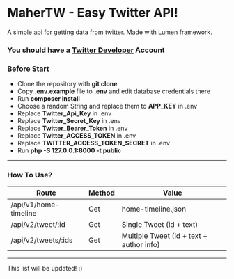 # MaherTW - Easy Twitter API!

A simple api for getting data from twitter.
Made with Lumen framework.

### You should have a [Twitter Developer](https://developer.twitter.com/en) Account

### Before Start

- Clone the repository with __git clone__
- Copy __.env.example__ file to __.env__ and edit database credentials there
- Run __composer install__
- Choose a random String and replace them to __APP_KEY__ in .env
- Replace __Twitter_Api_Key__ in .env
- Replace __Twitter_Secret_Key__ in .env
- Replace __Twitter_Bearer_Token__ in .env
- Replace __Twitter_ACCESS_TOKEN__ in .env
- Replace __TWITTER_ACCESS_TOKEN_SECRET__ in .env
- Run __php -S 127.0.0.1:8000 -t public__

---

### How To Use?  

| Route | Method | Value | 
|--|--|--|
|/api/v1/home-timeline | Get | home-timeline.json |
|/api/v2/tweet/:id|Get|Single Tweet (id + text)|
|/api/v2/tweets/:ids|Get|Multiple Tweet (id + text + author info)|

---

This list will be updated! :)
